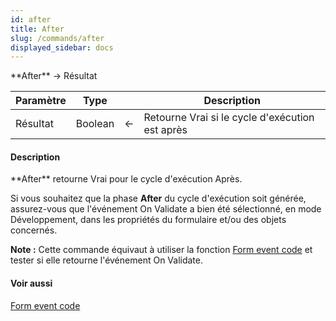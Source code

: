```yaml
---
id: after
title: After
slug: /commands/after
displayed_sidebar: docs
---
```


<!--REF #_command_.After.Syntax-->**After**  -> Résultat<!-- END REF-->
<!--REF #_command_.After.Params-->
| Paramètre | Type |  | Description |
| --- | --- | --- | --- |
| Résultat | Boolean | &#8592; | Retourne Vrai si le cycle d'exécution est après |

<!-- END REF-->

#### Description 

<!--REF #_command_.After.Summary-->**After** retourne Vrai pour le cycle d'exécution Après.<!-- END REF-->

Si vous souhaitez que la phase **After** du cycle d'exécution soit générée, assurez-vous que l'événement On Validate a bien été sélectionné, en mode Développement, dans les propriétés du formulaire et/ou des objets concernés.

**Note :** Cette commande équivaut à utiliser la fonction [Form event code](form-event-code.md) et tester si elle retourne l'événement On Validate.

#### Voir aussi 

[Form event code](form-event-code.md)  